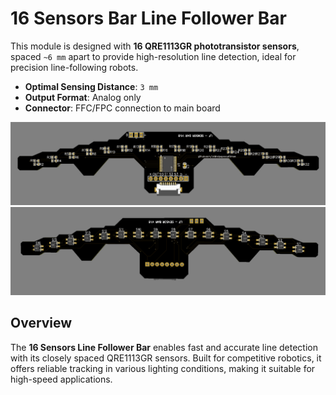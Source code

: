 # 16 Sensors Bar Line Follower Bar

This module is designed with **16 QRE1113GR phototransistor sensors**, spaced `~6 mm` apart to provide high-resolution line detection, ideal for precision line-following robots.

- **Optimal Sensing Distance**: `3 mm`
- **Output Format**: Analog only
- **Connector**: FFC/FPC connection to main board

![](images/img1.png)
![](images/img2.png)

## Overview

The **16 Sensors Line Follower Bar** enables fast and accurate line detection with its closely spaced QRE1113GR sensors. Built for competitive robotics, it offers reliable tracking in various lighting conditions, making it suitable for high-speed applications.

